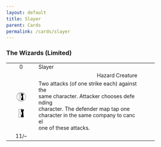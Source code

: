 ```yaml
---
layout: default
title: Slayer
parent: Cards
permalink: /cards/slayer
---
```


### The Wizards (Limited)

<table style="table-layout: fixed; width: 400px; word-break: break-all;">
  <tr>
    <td style="width:20%; text-align: center;">0</td><!-- Upper-left -->
    <td style="width:70%; text-align: left;">Slayer</td><!-- Title -->
    <td></td>
  </tr>
  <tr>
    <td></td>
    <td style="text-align: right">Hazard Creature</td><!-- Card Classification -->
    <td></td>
  </tr>
  <tr>
    <td style="text-align: center"><img src="/assets/images/border-land.svg"><br><br><img src="/assets/images/border-hold.svg"></td><!-- Left Sidebar -->
    <td tstyle="text-align: left">Two attacks (of one strike each) against the<br>
      same character. Attacker chooses defending<br>
      character. The defender map tap one<br>
      character in the same company to cancel<br>
      one of these attacks.</td><!-- Card Text -->
    <td></td>
  </tr>
  <tr>
    <td style="text-align: center">11/–</td><!-- Shield -->
    <td></td>
    <td style="text-align: center"></td><!-- Corruption -->
  </tr>
</table>
